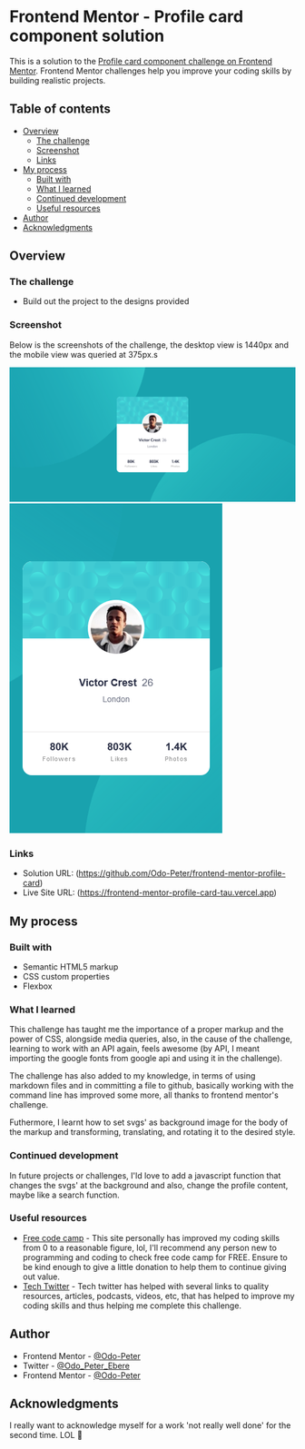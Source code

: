 # Frontend Mentor - Profile card component solution

This is a solution to the [Profile card component challenge on Frontend Mentor](https://www.frontendmentor.io/challenges/profile-card-component-cfArpWshJ). Frontend Mentor challenges help you improve your coding skills by building realistic projects.

## Table of contents

- [Overview](#overview)
  - [The challenge](#the-challenge)
  - [Screenshot](#screenshot)
  - [Links](#links)
- [My process](#my-process)
  - [Built with](#built-with)
  - [What I learned](#what-i-learned)
  - [Continued development](#continued-development)
  - [Useful resources](#useful-resources)
- [Author](#author)
- [Acknowledgments](#acknowledgments)

## Overview

### The challenge

- Build out the project to the designs provided

### Screenshot

Below is the screenshots of the challenge, the desktop view is 1440px and the mobile view was queried at 375px.s

![](./img/desktopview.png)
![](./img/mobileview.png)

### Links

- Solution URL: (https://github.com/Odo-Peter/frontend-mentor-profile-card)
- Live Site URL: (https://frontend-mentor-profile-card-tau.vercel.app)

## My process

### Built with

- Semantic HTML5 markup
- CSS custom properties
- Flexbox

### What I learned

This challenge has taught me the importance of a proper markup and the power of CSS, alongside media queries, also, in the cause of the challenge, learning to work with an API again, feels awesome (by API, I meant importing the google fonts from google api and using it in the challenge).

The challenge has also added to my knowledge, in terms of using markdown files and in committing a file to github, basically working with the command line has improved some more, all thanks to frontend mentor's challenge.

Futhermore, I learnt how to set svgs' as background image for the body of the markup and transforming, translating, and rotating it to the desired style.

### Continued development

In future projects or challenges, I'ld love to add a javascript function that changes the svgs' at the background and also, change the profile content, maybe like a search function.

### Useful resources

- [Free code camp](https://www.freecodecamp.org) - This site personally has improved my coding skills from 0 to a reasonable figure, lol, I'll recommend any person new to programming and coding to check free code camp for FREE. Ensure to be kind enough to give a little donation to help them to continue giving out value.
- [Tech Twitter](https://www.twitter.com) - Tech twitter has helped with several links to quality resources, articles, podcasts, videos, etc, that has helped to improve my coding skills and thus helping me complete this challenge.

## Author

- Frontend Mentor - [@Odo-Peter](https://www.https://frontendmentor.io/profile/Odo-Peter)
- Twitter - [@Odo_Peter_Ebere](https://www.twitter.com/iCode_X)
- Frontend Mentor - [@Odo-Peter](https://www.frontendmentor.io/profile/Odo-Peter)

## Acknowledgments

I really want to acknowledge myself for a work 'not really well done' for the second time. LOL 🎉
